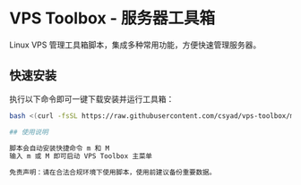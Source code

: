 # VPS Toolbox - 服务器工具箱

 Linux VPS 管理工具箱脚本，集成多种常用功能，方便快速管理服务器。

## 快速安装

执行以下命令即可一键下载安装并运行工具箱：

```bash
bash <(curl -fsSL https://raw.githubusercontent.com/csyad/vps-toolbox/main/iinstall.sh)

## 使用说明

脚本会自动安装快捷命令 m 和 M
输入 m 或 M 即可启动 VPS Toolbox 主菜单

免责声明：请在合法合规环境下使用脚本，使用前建议备份重要数据。
